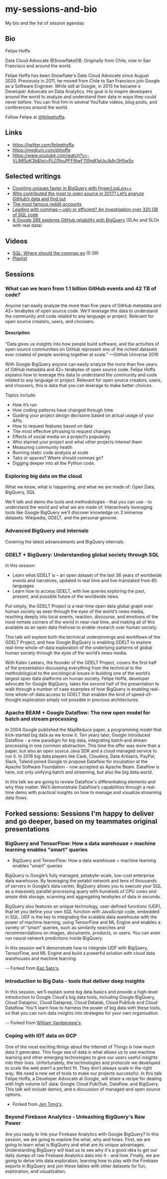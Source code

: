 # my-sessions-and-bio
My bio and the list of session agendas

## Bio

Felipe Hoffa

Data Cloud Advocate @SnowflakeDB. Originally from Chile, now in San Francisco and around the world.

Felipe Hoffa has been Snowflake's Data Cloud Advocate since August 2020. Previously in 2011, he moved from Chile to San Francisco join Google as a Software Engineer. While still at Google, in 2013 he became a Developer Advocate on Data Analytics. His goal is to inspire developers around the world to analyze and understand their data in ways they could never before. You can find him in several YouTube videos, blog posts, and conferences around the world.

Follow Felipe at [@felipehoffa](https://twitter.com/felipehoffa).

## Links

- https://twitter.com/felipehoffa
- https://medium.com/@hoffa
- https://www.youtube.com/watch?v=-VLlMl5zK3k&list=PLG1fouPFF9lwF7l0tg81qUoJk4n3H5w5y


## Selected writings

- [Counting uniques faster in BigQuery with HyperLogLog++](https://cloud.google.com/blog/big-data/2017/07/counting-uniques-faster-in-bigquery-with-hyperloglog)
- [Who contributed the most to open source in 2017? Let’s analyze GitHub’s data and find out](https://medium.freecodecamp.org/the-top-contributors-to-github-2017-be98ab854e87)
- [The most famous reddit accounts](https://medium.com/@hoffa/the-most-famous-reddit-accounts-c9958b5bc376)
- [Leading with commas — ugly or efficient? An investigation over 320 GB of SQL code](https://hackernoon.com/winning-arguments-with-data-leading-with-commas-in-sql-672b3b81eac9)
- [A Google SRE explores GitHub reliability with BigQuery](https://medium.com/google-cloud/sla-slo-explored-with-github-and-bigquery-e6a135919a8e) (SLAs and SLOs with real data)

## Videos

- [SQL: Where should the commas go](https://www.youtube.com/watch?v=ppioMSOi2Ho) (5:39)
- [Playlist](https://www.youtube.com/watch?v=ppioMSOi2Ho&list=PLG1fouPFF9lwF7l0tg81qUoJk4n3H5w5y)

## Sessions

### What can we learn from 1.1 billion GitHub events and 42 TB of code?

Anyone can easily analyze the more than five years of GitHub metadata and 42+ terabytes of open source code. We’ll leverage this data to understand the community and code related to any language or project. Relevant for open source creators, users, and choosers.

#### Description

“Data gives us insights into how people build software, and the activities of open source communities on GitHub represent one of the richest datasets ever created of people working together at scale.” —GitHub Universe 2016

With Google BigQuery anyone can easily analyze the more than five years of GitHub metadata and 42+ terabytes of open source code. Felipe Hoffa explains how to leverage this data to understand the community and code related to any language or project. Relevant for open source creators, users, and choosers, this is data that you can leverage to make better choices.

Topics include:

- How it’s run
- How coding patterns have changed through time
- Guiding your project design decisions based on actual usage of your APIs
- How to request features based on data
- The most effective phrasing to request changes
- Effects of social media on a project’s popularity
- Who starred your project and what other projects interest them
- Measuring community health
- Running static code analysis at scale
- Tabs or spaces? Where should commas go?
- Digging deeper into all the Python code.


### Exploring big data on the cloud

What we know, what is happening, and what we are made of: Open Data, BigQuery, SQL

We'll talk and demo the tools and methodologies - that you can use - to understand the world and what we are made of. Interactively leveraging tools like Google BigQuery we'll discover knowledge on 3 immense datasets: Wikipedia, GDELT, and the personal genome.

### Advanced BigQuery and internals

Covering the latest advancements and BigQuery internals.

### GDELT + BigQuery: Understanding global society through SQL

In this session:

- Learn what GDELT is – an open dataset of the last 36 years of worldwide events and narratives, updated in real time and live-translated from 65 languages
- Learn how to access GDELT, with live queries exploring the past, present, and possible future of the worldwide news

Put simply, the GDELT Project is a real-time open data global graph over human society as seen through the eyes of the world’s news media, reaching deeply into local events, reaction, discourse, and emotions of the most remote corners of the world in near-real time, and making all of this available as an open data firehose to enable research over human society.

This talk will explore both the technical underpinnings and workflows of the GDELT Project, and how Google BigQuery is enabling GDELT to explore real-time whole-of-data exploration of the underlying patterns of global human society through the eyes of the world’s news media.

With Kalev Leetaru, the founder of the GDELT Project, covers the first half of the presentation discussing everything from the technical to the methodological to the sociological issues in building one of the world’s largest open data platforms on human society. Felipe Hoffa, developer advocate for Google BigQuery, takes the second half of the presentation to walk through a number of case examples of how BigQuery is enabling real-time whole-of-data access to GDELT that enables the kind of speed-of-thought exploration simply not possible in previous architectures.

### Apache BEAM + Google Dataflow: The new open model for batch and stream processing

In 2004 Google published the MapReduce paper, a programming model that kick-started big data as we know it. Ten years later, Google introduced Dataflow - a new paradigm for big data, integrating batch and stream processing in one common abstraction. This time the offer was more than a paper, but also an open source Java SDK and a cloud managed service to run it. In 2016 big data players like Cask, Cloudera, Data Artisans, PayPal, Slack, Talend joined Google to propose Dataflow for incubation at the Apache Software Foundation - now accepted as Apache Beam. Dataflow is here, not only unifying batch and streaming, but also the big data world.

In this talk we are going to review Dataflow's differentiating elements and why they matter.  We’ll demonstrate Dataflow’s capabilities through a real-time demo with practical insights on how to manage and visualize streaming data flows.


## Forked sessions: Sessions I'm happy to deliver and go deeper, based on my teammates original presentations

### BigQuery and TensorFlow: How a data warehouse + machine learning enables "smart" queries

* BigQuery and TensorFlow: How a data warehouse + machine learning enables "smart" queries

BigQuery is Google’s fully managed, petabyte-scale, low-cost enterprise data warehouse. By leveraging the petabit network and tens of thousands of servers in Google’s data center, BigQuery allows you to execute your SQL as a massively parallel processing query with hundreds of CPU cores and ample disk storage, scanning and aggregating terabytes of data in seconds.

BigQuery also features an unique technology, user-defined functions (UDF), that let you define your own SQL function with JavaScript code, embedded in SQL. UDF is the key to integrating the scalable data warehouse with the power of machine learning, using TensorFlow and ML Engine and enables a variety of “smart” queries, such as similarity searches and recommendations on images, documents, products, or users. You can even run neural network predictions inside BigQuery.

In this session we'll demonstrate how to integrate UDF with BigQuery, TensorFlow, and ML Engine and build a powerful solution with cloud data warehouses and machine learning.

-- Forked from [Kaz Sato's](https://www.youtube.com/watch?v=Ov3Om5Y_Fbg).

### Introduction to Big Data - tools that deliver deep insights

In this session, we'll explain some big data basics and provide a high-level introduction to Google Cloud's big data tools, including Google BigQuery, Cloud Dataproc, Cloud Dataprep, Cloud Datalab, Cloud PubSub and Cloud Dataflow. You'll learn how to harness the power of big data with these tools, so that you can turn data insights into strategies for your own organisation.

-- Forked from [William Vambenepe's](https://www.youtube.com/watch?v=dlrP2HJMlZg).

### Coping with IOT data on GCP

One of the most exciting things about the Internet of Things is how much data it generates. This huge sea of data is what allows us to use machine learning and other emerging technologies to give our users useful insights into their lives. Unfortunately, the technologies and protocols we developed to scale the web aren’t a perfect fit. They don’t always scale in the right way. We need a new set of tools to make our projects successful. In this talk Felipe Hoffa, a Developer Advocate at Google, will share a recipe for dealing with high volume IoT data: Google Cloud Pub/Sub, Dataflow, and BigQuery. This talk will include demos, and a discussion of managed and open source options.

- Forked from [Jen Tong's](https://www.youtube.com/watch?v=-6NInkg3dYk).

### Beyond Firebase Analytics - Unleashing BigQuery's Raw Power 

Are you ready to link your Firebase Analytics with Google BigQuery? In this session, we are going to explore the what, why and hows. First, we are going to learn what is BigQuery and what are its unique advantages. Understanding BigQuery will lead us to see why it's a good idea to get our daily dumps of raw Firebase Analytics data into it - and how. Finally, we are going to delve into data exploration, learning how to play with the Firebase exports in BigQuery and join these tables with other datasets for fun, exploration, and visualization.


